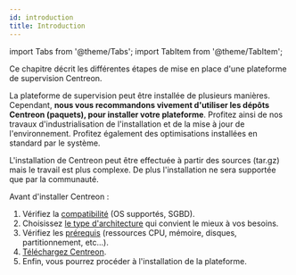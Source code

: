 ```yaml
---
id: introduction
title: Introduction
---
```

import Tabs from '@theme/Tabs';
import TabItem from '@theme/TabItem';

Ce chapitre décrit les différentes étapes de mise en place d'une plateforme de
supervision Centreon.

La plateforme de supervision peut être installée de plusieurs manières.
Cependant, **nous vous recommandons vivement d'utiliser les dépôts
Centreon (paquets), pour installer votre plateforme**. Profitez ainsi de nos
travaux d'industrialisation de l'installation et de la mise à jour de
l'environnement. Profitez également des optimisations installées en standard par
le système.

L'installation de Centreon peut être effectuée à partir des sources (tar.gz)
mais le travail est plus complexe. De plus l'installation ne sera supportée que par
la communauté.

Avant d'installer Centreon :

1. Vérifiez la [compatibilité](compatibility.md) (OS supportés, SGBD).
2. Choisissez [le type d'architecture](architectures.md) qui convient le mieux à vos besoins.
3. Vérifiez les [prérequis](prerequisites.md) (ressources CPU, mémoire, disques, partitionnement, etc...).
4. [Téléchargez Centreon](https://download.centreon.com/).
5. Enfin, vous pourrez procéder à l'installation de la plateforme.
